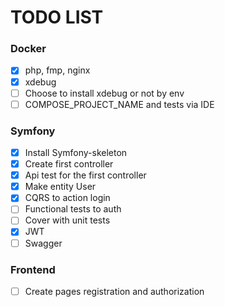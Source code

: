 # TODO LIST

### Docker
- [x] php, fmp, nginx
- [x] xdebug
- [ ] Choose to install xdebug or not by env
- [ ] COMPOSE_PROJECT_NAME and tests via IDE

### Symfony
- [x] Install Symfony-skeleton
- [x] Create first controller
- [x] Api test for the first controller
- [x] Make entity User
- [x] CQRS to action login
- [ ] Functional tests to auth
- [ ] Cover with unit tests
- [x] JWT
- [ ] Swagger
  
### Frontend
- [ ] Create pages registration and authorization
